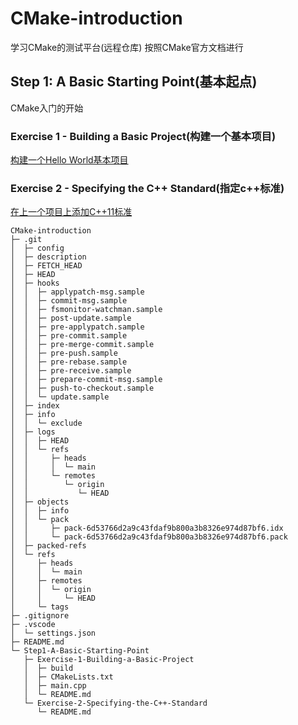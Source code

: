 # CMake-introduction

学习CMake的测试平台(远程仓库)
按照CMake官方文档进行

## Step 1: A Basic Starting Point(基本起点)

CMake入门的开始

### Exercise 1 - Building a Basic Project(构建一个基本项目)

[构建一个Hello World基本项目](./Step1-A-Basic-Starting-Point/Exercise1-Building-a-Basic-Project/README.md)

### Exercise 2 - Specifying the C++ Standard(指定c++标准)

[在上一个项目上添加C++11标准](./Step1-A-Basic-Starting-Point/Exercise2-Specifying-the-C%2B%2B-Standard/README.md)

```null
CMake-introduction
├─ .git
│  ├─ config
│  ├─ description
│  ├─ FETCH_HEAD
│  ├─ HEAD
│  ├─ hooks
│  │  ├─ applypatch-msg.sample
│  │  ├─ commit-msg.sample
│  │  ├─ fsmonitor-watchman.sample
│  │  ├─ post-update.sample
│  │  ├─ pre-applypatch.sample
│  │  ├─ pre-commit.sample
│  │  ├─ pre-merge-commit.sample
│  │  ├─ pre-push.sample
│  │  ├─ pre-rebase.sample
│  │  ├─ pre-receive.sample
│  │  ├─ prepare-commit-msg.sample
│  │  ├─ push-to-checkout.sample
│  │  └─ update.sample
│  ├─ index
│  ├─ info
│  │  └─ exclude
│  ├─ logs
│  │  ├─ HEAD
│  │  └─ refs
│  │     ├─ heads
│  │     │  └─ main
│  │     └─ remotes
│  │        └─ origin
│  │           └─ HEAD
│  ├─ objects
│  │  ├─ info
│  │  └─ pack
│  │     ├─ pack-6d53766d2a9c43fdaf9b800a3b8326e974d87bf6.idx
│  │     └─ pack-6d53766d2a9c43fdaf9b800a3b8326e974d87bf6.pack
│  ├─ packed-refs
│  └─ refs
│     ├─ heads
│     │  └─ main
│     ├─ remotes
│     │  └─ origin
│     │     └─ HEAD
│     └─ tags
├─ .gitignore
├─ .vscode
│  └─ settings.json
├─ README.md
└─ Step1-A-Basic-Starting-Point
   ├─ Exercise-1-Building-a-Basic-Project
   │  ├─ build
   │  ├─ CMakeLists.txt
   │  ├─ main.cpp
   │  └─ README.md
   └─ Exercise-2-Specifying-the-C++-Standard
      └─ README.md

```
